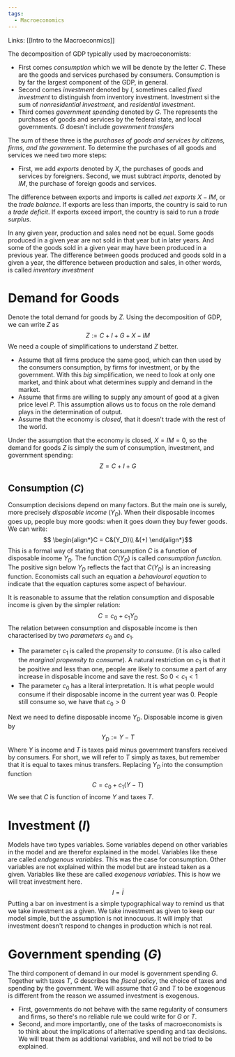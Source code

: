 ```yaml
---
tags:
  - Macroeconomics
---
```

Links: [[Intro to the Macroeconmics]]

The decomposition of GDP typically used by macroeconomists:
- First comes *consumption* which we will be denote by the letter $C$. These are the goods and services purchased by consumers. Consumption is by far the largest component of the GDP, in general.
- Second comes *investment* denoted by $I$, sometimes called *fixed investment* to distinguish from inventory investment. Investment si the sum of *nonresidential investment*, and *residential investment*.
- Third comes *government spending* denoted by $G$. The represents the purchases of goods and services by the federal state, and local governments. $G$ doesn't include *government transfers*

The sum of these three is the *purchases of goods and services by citizens, firms, and the government*. To determine the purchases of all goods and services we need two more steps:
- First, we add *exports* denoted by $X$, the purchases of goods and services by foreigners. Second, we must subtract *imports*, denoted by $IM$, the purchase of foreign goods and services. 

The difference between exports and imports is called *net exports* $X- IM$, or the *trade balance*. If exports are less than imports, the country is said to run a *trade deficit*. If exports exceed import, the country is said to run a *trade surplus*.

In any given year, production and sales need not be equal. Some goods produced in a given year are not sold in that year but in later years. And some of the goods sold in a given year may have been produced in a previous year. The difference between goods produced and goods sold in a given a year, the difference between production and sales, in other words, is called *inventory investment*

# Demand for Goods

Denote the total demand for goods by $Z$. Using the decomposition of GDP, we can write $Z$ as $$Z:= C+ I + G+ X-IM$$
We need a couple of simplifications to understand $Z$ better.
- Assume that all firms produce the same good, which can then used by the consumers consumption, by firms for investment, or by the government. With this *big* simplification, we need to look at only one market, and think about what determines supply and demand in the market.
- Assume that firms are willing to supply any amount of good at a given price level $P$. This assumption allows us to focus on the role demand plays in the determination of output.
- Assume that the economy is *closed*, that it doesn't trade with the rest of the world. 

Under the assumption that the economy is closed, $X = IM = 0$, so the demand for goods $Z$ is simply the sum of consumption, investment, and government spending: $$Z = C + I +G$$

## Consumption $(C)$

Consumption decisions depend on many factors. But the main one is surely, more precisely *disposable income* $(Y_D)$. When their disposable incomes goes up, people buy more goods: when it goes down they buy fewer goods. We can write: $$
\begin{align*}C = C&(Y_D)\\ &(+) \end{align*}$$
This is a formal way of stating that consumption $C$ is a function of disposable income $Y_D$. The function $C(Y_D)$ is called *consumption function*. The positive sign below $Y_D$ reflects the fact that $C(Y_D)$ is an increasing function. Economists call such an equation a *behavioural equation* to indicate that the equation captures some aspect of behaviour. 

It is reasonable to assume that the relation consumption and disposable income is given by the simpler relation: $$C = c_0 + c_1 Y_D$$
The relation between consumption and disposable income is then characterised by two *parameters* $c_0$ and $c_1$.
- The parameter $c_1$ is called the *propensity to consume*. (it is also called the *marginal propensity to consume*). A natural restriction on $c_1$ is that it be positive and less than one, people are likely to consume a part of any increase in disposable income and save the rest. So $0<c_1 < 1$
- The parameter $c_0$ has a literal interpretation. It is what people would consume if their disposable income in the current year was $0$. People still consume so, we have that $c_0 > 0$

Next we need to define disposable income $Y_D$. Disposable income is given by $$Y_D := Y - T$$
Where $Y$ is income and $T$ is taxes paid minus government transfers received by consumers. For short, we will refer to $T$ simply as taxes, but remember that it is equal to taxes minus transfers. Replacing $Y_D$ into the consumption function $$C = c_0 + c_1( Y- T)$$
We see that $C$ is function of income $Y$ and taxes $T$. 
# Investment $(I)$

Models have two types variables. Some variables depend on other variables in the model and are therefor explained in the model. Variables like these are called *endogenous variables*. This was the case for consumption. Other variables are not explained within the model but are instead taken as a given. Variables like these are called *exogenous variables*. This is how we will treat investment here. $$ I = \bar I$$
Putting a bar on investment is a simple typographical way to remind us that we take investment as a given. We take investment as given to keep our model simple, but the assumption is not innocuous. It will imply that investment doesn't respond to changes in production which is not real.

# Government spending $(G)$

The third component of demand in our model is government spending $G$. Together with taxes $T$, $G$ describes the *fiscal policy*, the choice of taxes and spending by the government. We will assume that $G$ and $T$ to be exogenous is different from the reason we assumed investment is exogenous. 
- First, governments do not behave with the same regularity of consumers and firms, so there's no reliable rule we could write for $G$ or $T$. 
- Second, and more importantly, one of the tasks of macroeconomists is to think about the implications of alternative spending and tax decisions. We will treat them as additional variables, and will not be tried to be explained. 
